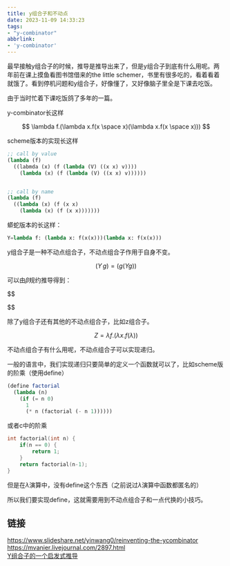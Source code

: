 ```yaml
---
title: y组合子和不动点
date: 2023-11-09 14:33:23
tags:
- "y-combinator"
abbrlink:
- 'y-combinator'
---
```

最早接触y组合子的时候，推导是推导出来了，但是y组合子到底有什么用呢。两年前在课上摸鱼看图书馆借来的the little schemer，书里有很多吃的，看着看着就饿了。看到停机问题和y组合子，好像懂了，又好像脑子里全是下课去吃饭。

由于当时忙着下课吃饭鸽了多年的一篇。
<!-- more -->

y-combinator长这样

$$
\lambda f.(\lambda x.f(x \space x)(\lambda x.f(x \space x)))
$$

scheme版本的实现长这样

```lisp
;; call by value
(lambda (f)
  ((labmda (x) (f (lambda (V) ((x x) v))))
    (lambda (x) (f (lambda (V) ((x x) v))))))


;; call by name
(lambda (f)
  ((lambda (x) (f (x x)
    (lambda (x) (f (x x)))))))
```

蟒蛇版本的长这样：

```python
Y=lambda f: (lambda x: f(x(x)))(lambda x: f(x(x)))
```

y组合子是一种不动点组合子，不动点组合子作用于自身不变。

$$
(Y \, g) = (g(Yg))
$$

可以由$\beta$规约推导得到：

$$

$$

除了y组合子还有其他的不动点组合子，比如z组合子。

$$
Z = \lambda f.(\lambda x. f (\lambda ))
$$

不动点组合子有什么用呢，不动点组合子可以实现递归。

一般的语言中，我们实现递归只要简单的定义一个函数就可以了，比如scheme版的阶乘（使用define）

```scheme
(define factorial
  (lambda (n)
    (if (= n 0)
      1
      (* n (factorial (- n 1))))))
```

或者c中的阶乘


```c
int factorial(int n) {
    if(n == 0) {
        return 1;
    }
    return factorial(n-1);
}
```

但是在$\lambda$演算中，没有define这个东西（之前说过$\lambda$演算中函数都匿名的）

所以我们要实现define，这就需要用到不动点组合子和一点代换的小技巧。

## 链接

<https://www.slideshare.net/yinwang0/reinventing-the-ycombinator>  
<https://mvanier.livejournal.com/2897.html>  
[Y组合子的一个启发式推导](https://zhuanlan.zhihu.com/p/547191928)  
